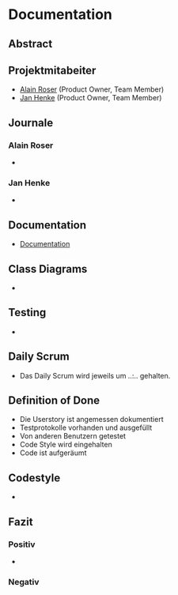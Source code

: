 # Documentation

## Abstract

## Projektmitabeiter
* [Alain Roser](https://git.bbcag.ch/brosea) (Product Owner, Team Member)
* [Jan Henke](https://git.bbcag.ch/bhenkj) (Product Owner, Team Member)
## Journale
### Alain Roser
*
### Jan Henke
*
## Documentation
* [Documentation](docs/documentation/documentation.md)
## Class Diagrams
*
## Testing
*
## Daily Scrum
* Das Daily Scrum wird jeweils um ..:.. gehalten.
## Definition of Done
* Die Userstory ist angemessen dokumentiert
* Testprotokolle vorhanden und ausgefüllt
* Von anderen Benutzern getestet
* Code Style wird eingehalten
* Code ist aufgeräumt
## Codestyle
* 
## Fazit 
### Positiv 
*
### Negativ